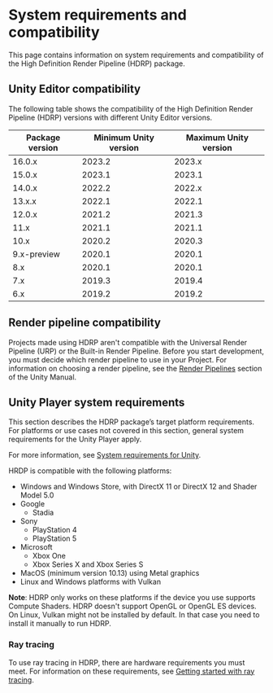 # System requirements and compatibility

This page contains information on system requirements and compatibility of the High Definition Render Pipeline (HDRP) package.

## Unity Editor compatibility

The following table shows the compatibility of the High Definition Render Pipeline (HDRP) versions with different Unity Editor versions.

| **Package version** | **Minimum Unity version** | **Maximum Unity version** |
| --------------- | --------------------- | --------------------- |
| 16.0.x          | 2023.2                | 2023.x                |
| 15.0.x          | 2023.1                | 2023.1                |
| 14.0.x          | 2022.2                | 2022.x                |
| 13.x.x          | 2022.1                | 2022.1                |
| 12.0.x          | 2021.2                | 2021.3                |
| 11.x            | 2021.1                | 2021.1                |
| 10.x            | 2020.2                | 2020.3                |
| 9.x-preview     | 2020.1                | 2020.1                |
| 8.x             | 2020.1                | 2020.1                |
| 7.x             | 2019.3                | 2019.4                |
| 6.x             | 2019.2                | 2019.2                |

## Render pipeline compatibility

Projects made using HDRP aren't compatible with the Universal Render Pipeline (URP) or the Built-in Render Pipeline. Before you start development, you must decide which render pipeline to use in your Project. For information on choosing a render pipeline, see the [Render Pipelines](https://docs.unity3d.com/2019.3/Documentation/Manual/render-pipelines.html) section of the Unity Manual.

## Unity Player system requirements

This section describes the HDRP package’s target platform requirements. For platforms or use cases not covered in this section, general system requirements for the Unity Player apply.

For more information, see [System requirements for Unity](https://docs.unity3d.com/Manual/system-requirements.html).

HRDP is compatible with the following platforms:

- Windows and Windows Store, with DirectX 11 or DirectX 12 and Shader Model 5.0
- Google
  - Stadia
- Sony
  - PlayStation 4
  - PlayStation 5
- Microsoft
  - Xbox One
  - Xbox Series X and Xbox Series S
- MacOS (minimum version 10.13) using Metal graphics
- Linux and Windows platforms with Vulkan

**Note**: HDRP only works on these platforms if the device you use supports Compute Shaders. HDRP doesn't support OpenGL or OpenGL ES devices. On Linux, Vulkan might not be installed by default. In that case you need to install it manually to run HDRP.

### Ray tracing

To use ray tracing in HDRP, there are hardware requirements you must meet. For information on these requirements, see [Getting started with ray tracing](Ray-Tracing-Getting-Started.md).
